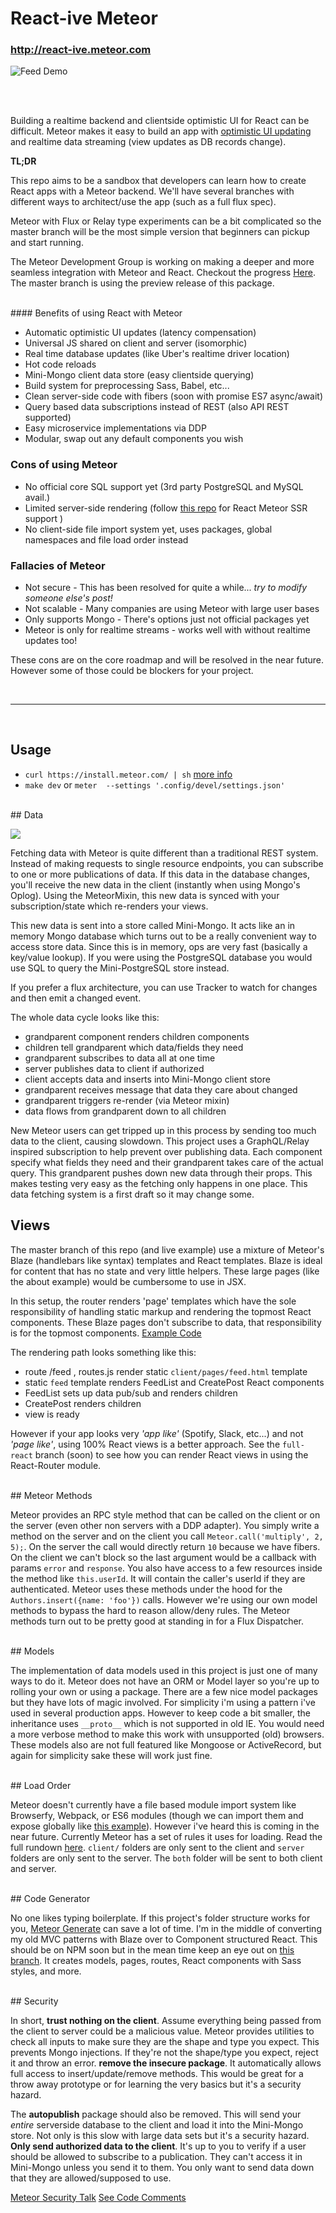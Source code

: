 # React-ive Meteor
### http://react-ive.meteor.com

![](http://fat.gfycat.com/WindySentimentalHerculesbeetle.gif 'Feed Demo')

<br><br>

Building a realtime backend and clientside optimistic UI for React can be difficult. Meteor makes it easy to build an app with [optimistic UI updating][blogopp] and realtime data streaming (view updates as DB records change).


**TL;DR**

This repo aims to be a sandbox that developers can learn how to create React apps with a Meteor backend. We'll have several branches with different ways to architect/use the app (such as a full flux spec). 

Meteor with Flux or Relay type experiments can be a bit complicated so the master branch will be the most simple version that beginners can pickup and start running.

The Meteor Development Group is working on making a deeper and more seamless integration with Meteor and React. Checkout the progress [Here][1]. The master branch is using the preview release of this package.


<br>
#### Benefits of using React with Meteor

- Automatic optimistic UI updates (latency compensation)
- Universal JS shared on client and server (isomorphic)
- Real time database updates (like Uber's realtime driver location)
- Hot code reloads
- Mini-Mongo client data store (easy clientside querying)
- Build system for preprocessing Sass, Babel, etc...
- Clean server-side code with fibers (soon with promise ES7 async/await)
- Query based data subscriptions instead of REST (also API REST supported)
- Easy microservice implementations via DDP
- Modular, swap out any default components you wish



### Cons of using Meteor
- No official core SQL support yet (3rd party PostgreSQL and MySQL avail.)
- Limited server-side rendering (follow [this repo](https://github.com/AdamBrodzinski/meteor-react-ssr-spike) for React Meteor SSR support )
- No client-side file import system yet, uses packages, global namespaces and file load order instead


### Fallacies of Meteor
- Not secure - This has been resolved for quite a while... *try to modify someone else's post!*
- Not scalable - Many companies are using Meteor with large user bases
- Only supports Mongo - There's options just not official packages yet
- Meteor is only for realtime streams - works well with without realtime updates too!


These cons are on the core roadmap and will be resolved in the near future. However some of those could be blockers for your project.


<br><hr><br>


## Usage
- `curl https://install.meteor.com/ | sh` [more info](https://www.meteor.com/install)  
- `make dev` or `meter  --settings '.config/devel/settings.json'`


<br>
## Data

![](http://blonk.co.s3.amazonaws.com/img/reactive-meteor-data2.jpg)

Fetching data with Meteor is quite different than a traditional REST system. Instead of making requests to single resource endpoints, you can subscribe to one or more publications of data. If this data in the database changes, you'll receive the new data in the client (instantly when using Mongo's Oplog). Using the MeteorMixin, this new data is synced with your subscription/state which re-renders your views.

This new data is sent into a store called Mini-Mongo. It acts like an in memory Mongo database which turns out to be a really convenient way to access store data. Since this is in memory, ops are very fast (basically a key/value lookup). If you were using the PostgreSQL database you would use SQL to query the Mini-PostgreSQL store instead.

If you prefer a flux architecture, you can use Tracker to watch for changes and then emit a changed event.


The whole data cycle looks like this:

- grandparent component renders children components
- children tell grandparent which data/fields they need
- grandparent subscribes to data all at one time
- server publishes data to client if authorized
- client accepts data and inserts into Mini-Mongo client store
- grandparent receives message that data they care about changed
- grandparent triggers re-render (via Meteor mixin)
- data flows from grandparent down to all children


New Meteor users can get tripped up in this process by sending too much data to the client, causing slowdown. This project uses a GraphQL/Relay inspired subscription to help prevent over publishing data. Each component specify what fields they need and their grandparent takes care of the actual query. This grandparent pushes down new data through their props. This makes testing very easy as the fetching only happens in one place. This data fetching system is a first draft so it may change some.



## Views

The master branch of this repo (and live example) use a mixture of Meteor's Blaze (handlebars like syntax) templates and React templates. Blaze is ideal for content that has no state and very little helpers. These large pages (like the about example) would be cumbersome to use in JSX.

In this setup, the router renders 'page' templates which have the sole responsibility of handling static markup and rendering the topmost React components. These Blaze pages don't subscribe to data, that responsibility is for the topmost components.  [Example Code][blaze-parent-ex]

The rendering path looks something like this:

- route /feed , routes.js render static `client/pages/feed.html` template
- static `feed` template renders FeedList and CreatePost React components
- FeedList sets up data pub/sub and renders children
- CreatePost renders children
- view is ready


However if your app looks very *'app like'* (Spotify, Slack, etc...) and not *'page like'*, using 100% React views is a better approach. See the `full-react` branch (soon) to see how you can render React views in using the React-Router module.




<br>
## Meteor Methods


Meteor provides an RPC style method that can be called on the client or on the server (even other non servers with a DDP adapter). You simply write a method on the server and on the client you call `Meteor.call('multiply', 2, 5);`. On the server the call would directly return `10` because we have fibers. On the client we can't block so the last argument would be a callback with params `error` and `response`. You also have access to a few resources inside the method like `this.userId`. It will contain the caller's userId if they are authenticated. Meteor uses these methods under the hood for the `Authors.insert({name: 'foo'})` calls. However we're using our own model methods to bypass the hard to reason allow/deny rules. The Meteor methods turn out to be pretty good at standing in for a Flux Dispatcher.



<br>
## Models

The implementation of data models used in this project is just one of many ways to do it. Meteor does not have an ORM or Model layer so you're up to rolling your own or using a package. There are a few nice model packages but they have lots of magic involved. For simplicity i'm using a pattern i've used in several production apps. However to keep code a bit smaller, the inheritance uses `__proto__` which is not supported in old IE. You would need a more verbose method to make this work with unsupported (old) browsers. These models also are not full featured like Mongoose or ActiveRecord, but again for simplicity sake these will work just fine.


<br>
## Load Order

Meteor doesn't currently have a file based module import system like Browserfy, Webpack, or ES6 modules (though we can import them and expose globally like [this example][modules]). However i've heard this is coming in the near future. Currently Meteor has a set of rules it uses for loading. Read the full rundown [here][docs-load]. `client/` folders are only sent to the client and `server` folders are only sent to the server. The `both` folder will be sent to both client and server.



<br>
## Code Generator

No one likes typing boilerplate. If this project's folder structure works for you, [Meteor Generate][mgen] can save a lot of time. I'm in the middle of converting my old MVC patterns with Blaze over to Component structured React. This should be on NPM soon but in the mean time keep an eye out on [this branch][mgen-branch]. It creates models, pages, routes, React components with Sass styles, and more.



<br>
## Security

In short, **trust nothing on the client**. Assume everything being passed from the client to server could be a malicious value. Meteor provides utilities to check all inputs to make sure they are the shape and type you expect. This prevents Mongo injections. If they're not the shape/type you expect, reject it and throw an error.
**remove the insecure package**. It automatically allows full access to insert/update/remove methods. This would be great for a throw away prototype or for learning the very basics but it's a security hazard.

The **autopublish** package should also be removed. This will send your *entire* serverside database to the client and load it into the Mini-Mongo store. Not only is this slow with large data sets but it's a security hazard.  
**Only send authorized data to the client**. It's up to you to verify if a user should be allowed to subscribe to a publication. They can't access it in Mini-Mongo unless you send it to them. You only want to send data down that they are allowed/supposed to use. 

[Meteor Security Talk][sec-vid]
[See Code Comments][pub-sec] 



[1]: https://github.com/meteor/react-packages
[blaze-parent-ex]: https://github.com/AdamBrodzinski/react-ive-meteor/blob/master/client/components/Feed/FeedData.jsx
[pub-sec]: #
[mgen]: https://github.com/AdamBrodzinski/meteor-generate
[mgen-branch]: https://github.com/AdamBrodzinski/meteor-generate/tree/react
[modules]: #
[docs-load]: http://docs.meteor.com/#/full/structuringyourapp
[sec-vid]: https://vimeo.com/78294010
[blogopp]: http://info.meteor.com/blog/optimistic-ui-with-meteor-latency-compensation
[repo]: https://github.com/AdamBrodzinski/reactive-meteor
